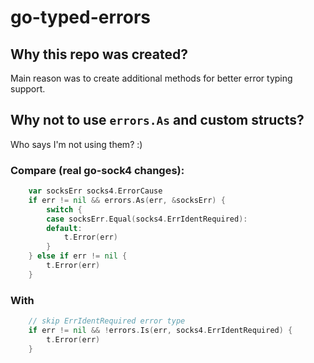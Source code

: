# go-typed-errors

## Why this repo was created?
Main reason was to create additional methods for better error typing support.

## Why not to use `errors.As` and custom structs? 
Who says I'm not using them? :)

### Compare (real go-sock4 changes):
```go
	var socksErr socks4.ErrorCause
	if err != nil && errors.As(err, &socksErr) {
		switch {
		case socksErr.Equal(socks4.ErrIdentRequired):
		default:
			t.Error(err)
		}
	} else if err != nil {
		t.Error(err)
	}
```
### With
```go
	// skip ErrIdentRequired error type
	if err != nil && !errors.Is(err, socks4.ErrIdentRequired) {
		t.Error(err)
	}

```

